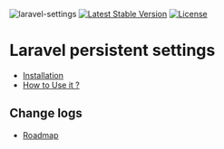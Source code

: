 ![laravel-settings](https://github.com/abenevaut/monorepo/workflows/laravel-settings/badge.svg?branch=master)
[![Latest Stable Version](https://poser.pugx.org/abenevaut/laravel-settings/v/stable.svg)](https://packagist.org/packages/abenevaut/laravel-settings)
[![License](https://poser.pugx.org/abenevaut/laravel-settings/license.svg)](https://packagist.org/packages/abenevaut/laravel-settings)

# Laravel persistent settings
- [Installation](https://github.com/abenevaut/laravel-settings/wiki/Installation)
- [How to Use it ?](https://github.com/abenevaut/laravel-settings/wiki/How-to-Use-it-%3F)

## Change logs
- [Roadmap](https://github.com/users/abenevaut/projects/4)
